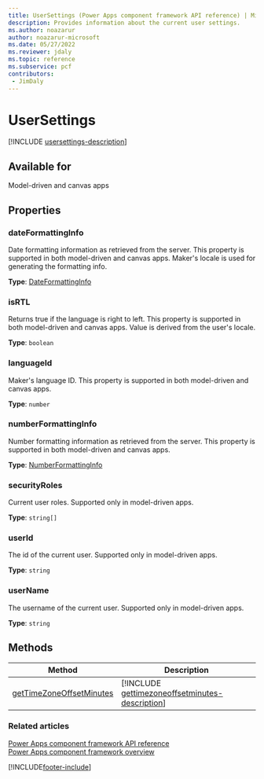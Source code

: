 ```yaml
---
title: UserSettings (Power Apps component framework API reference) | Microsoft Docs
description: Provides information about the current user settings.
ms.author: noazarur
author: noazarur-microsoft
ms.date: 05/27/2022
ms.reviewer: jdaly
ms.topic: reference
ms.subservice: pcf
contributors:
 - JimDaly
---
```


# UserSettings

[!INCLUDE [usersettings-description](includes/usersettings-description.md)]

## Available for

Model-driven and canvas apps

## Properties

### dateFormattingInfo

Date formatting information as retrieved from the server. This property is supported in both model-driven and canvas apps.
Maker's locale is used for generating the formatting info.

**Type**: [DateFormattingInfo](dateformattinginfo.md)

### isRTL

Returns true if the language is right to left. This property is supported in both model-driven and canvas apps.
Value is derived from the user's locale.

**Type**: `boolean`

### languageId

Maker's language ID. This property is supported in both model-driven and canvas apps.

**Type**: `number`

### numberFormattingInfo

Number formatting information as retrieved from the server. This property is supported in both model-driven and canvas apps.

**Type**: [NumberFormattingInfo](numberformattinginfo.md)

### securityRoles

Current user roles. Supported only in model-driven apps.

**Type**: `string[]`

### userId

The id of the current user. Supported only in model-driven apps.

**Type**: `string`

### userName

The username of the current user. Supported only in model-driven apps.

**Type**: `string`

## Methods

|Method | Description |
| ------|-------------|
|[getTimeZoneOffsetMinutes](usersettings/gettimezoneoffsetminutes.md)|[!INCLUDE [gettimezoneoffsetminutes-description](usersettings/includes/gettimezoneoffsetminutes-description.md)]|

### Related articles

[Power Apps component framework API reference](../reference/index.md)<br/>
[Power Apps component framework overview](../overview.md)

[!INCLUDE[footer-include](../../../includes/footer-banner.md)]
